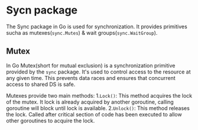 # Sycn package

The Sync package in Go is used for synchronization.
It provides primitives sucha as mutexes(`sync.Mutes`) & wait groups(`sync.WaitGroup`).

## Mutex
In Go Mutex(short for mutual exclusion) is a synchronization primitive provided
by the `sync` package.
It's used to control access to the resource at any given time.
This prevents data races and ensures that concurrent access to shared DS is safe.

Mutexes provide two main methods:
1.`Lock()`: This method acquires the lock of the mutex.
It lock is already acquired by another goroutine, calling goroutine will block
until lock is available.
2.`Unlock()`: This method releases the lock. Called after critical section of code
has been executed to allow other goroutines to acquire the lock.
